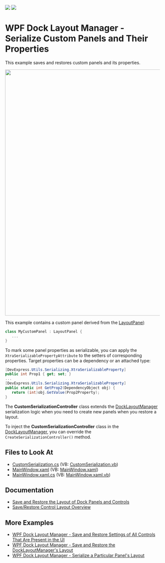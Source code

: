 <!-- default badges list -->
[![](https://img.shields.io/badge/Open_in_DevExpress_Support_Center-FF7200?style=flat-square&logo=DevExpress&logoColor=white)](https://supportcenter.devexpress.com/ticket/details/E2324)
[![](https://img.shields.io/badge/📖_How_to_use_DevExpress_Examples-e9f6fc?style=flat-square)](https://docs.devexpress.com/GeneralInformation/403183)
<!-- default badges end -->
# WPF Dock Layout Manager - Serialize Custom Panels and Their Properties

This example saves and restores custom panels and its properties.

<img src="https://user-images.githubusercontent.com/12169834/175375397-b8ce5ea2-193e-42aa-b975-6c6a2819d7ec.png" width=800px/>

This example contains a custom panel derived from the [LayoutPanel](https://docs.devexpress.com/WPF/DevExpress.Xpf.Docking.LayoutPanel):


```C#
class MyCustomPanel : LayoutPanel {
   ...
}

```

To mark some panel properties as serializable, you can apply the `XtraSerializablePropertyAttribute` to the setters of corresponding properties. Target properties can be a dependency or an attached type:


```C#
[DevExpress.Utils.Serializing.XtraSerializableProperty]
public int Prop1 { get; set; }
...
[DevExpress.Utils.Serializing.XtraSerializableProperty]
public static int GetProp2(DependencyObject obj) {
   return (int)obj.GetValue(Prop2Property);
}
```

The **CustomSerializationController** class extends the [DockLayoutManager](https://docs.devexpress.com/WPF/DevExpress.Xpf.Docking.DockLayoutManager) serialization logic when you need to create new panels when you restore a layout.
   
To inject the **CustomSerializationController** class in the [DockLayoutManager](https://docs.devexpress.com/WPF/DevExpress.Xpf.Docking.DockLayoutManager), you can override the `CreateSerializationController()` method.

<!-- default file list -->
## Files to Look At

* [CustomSerialization.cs](./CS/DX_WPF_Application10/CustomSerialization.cs) (VB: [CustomSerialization.vb](./VB/DX_WPF_Application10/CustomSerialization.vb))
* [MainWindow.xaml](./CS/DX_WPF_Application10/MainWindow.xaml) (VB: [MainWindow.xaml](./VB/DX_WPF_Application10/MainWindow.xaml))
* [MainWindow.xaml.cs](./CS/DX_WPF_Application10/MainWindow.xaml.cs) (VB: [MainWindow.xaml.vb](./VB/DX_WPF_Application10/MainWindow.xaml.vb))
<!-- default file list end -->


## Documentation
- [Save and Restore the Layout of Dock Panels and Controls](https://docs.devexpress.com/WPF/7059/controls-and-libraries/layout-management/dock-windows/miscellaneous/saving-and-restoring-the-layout-of-dock-panels-and-controls)
- [Save/Restore Control Layout Overview](https://docs.devexpress.com/WPF/7391/common-concepts/save-and-restore-layouts)

## More Examples

- [WPF Dock Layout Manager - Save and Restore Settings of All Controls That Are Present in the UI](https://github.com/DevExpress-Examples/wpf-dock-layout-manager-save-and-restore-settings-of-all-controls-that-are-present-in-the-ui)
- [WPF Dock Layout Manager - Save and Restore the DockLayoutManager's Layout](https://github.com/DevExpress-Examples/wpf-dock-layout-manager-save-and-restore-the-dock-layout-managers-layout)
- [WPF Dock Layout Manager - Serialize a Particular Panel's Layout](https://github.com/DevExpress-Examples/wpf-dock-layout-manager-serialize-a-particular-panels-layout)
